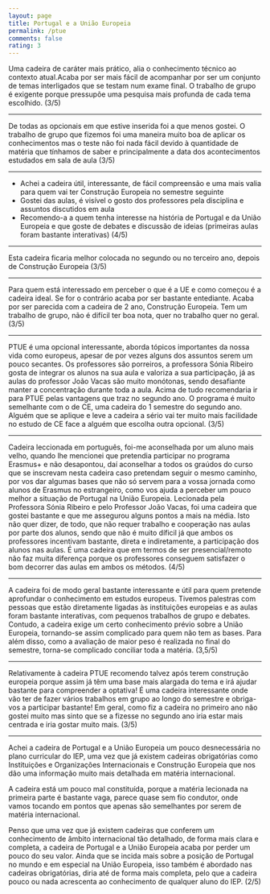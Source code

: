 ```yaml
---
layout: page
title: Portugal e a União Europeia
permalink: /ptue
comments: false
rating: 3
---
```


Uma cadeira de caráter mais prático, alia o conhecimento técnico ao contexto atual.Acaba por ser mais fácil de acompanhar por ser um conjunto de temas interligados que se testam num exame final. O trabalho de grupo é exigente porque pressupõe uma pesquisa mais profunda de cada tema escolhido. (3/5)

---

De todas as opcionais em que estive inserida foi a que menos gostei. O trabalho de grupo que fizemos foi uma maneira muito boa de aplicar os conhecimentos mas o teste não foi nada fácil devido à quantidade de matéria que tínhamos de saber e principalmente a data dos acontecimentos estudados em sala de aula (3/5)

---

- Achei a cadeira útil, interessante, de fácil compreensão e uma mais valia para quem vai ter Construção Europeia no semestre seguinte
- Gostei das aulas, é visível o gosto dos professores pela disciplina e assuntos discutidos em aula
- Recomendo-a a quem tenha interesse na história de Portugal e da União Europeia e que goste de debates e discussão de ideias (primeiras aulas foram bastante interativas) (4/5)

---

Esta cadeira ficaria melhor colocada no segundo ou no terceiro ano, depois de Construção Europeia (3/5)

---

Para quem está interessado em perceber o que é a UE e como começou é a cadeira ideal. Se for o contrário acaba por ser bastante entediante. Acaba por ser parecida com a cadeira de 2 ano, Construção Europeia.
Tem um trabalho de grupo, não é difícil ter boa nota, quer no trabalho quer no geral. (3/5)

---

PTUE é uma opcional interessante, aborda tópicos importantes da nossa vida como europeus, apesar de por vezes alguns dos assuntos serem um pouco secantes. Os professores são porreiros, a professora Sónia Ribeiro gosta de integrar os alunos na sua aula e valoriza a sua participação, já as aulas do professor João Vacas são muito monótonas, sendo desafiante manter a concentração durante toda a aula. Acima de tudo recomendaria ir para PTUE pelas vantagens que traz no segundo ano. O programa é muito semelhante com o de CE, uma cadeira do 1 semestre do segundo ano. Alguém que se aplique e leve a cadeira a sério vai ter muito mais facilidade no estudo de CE face a alguém que escolha outra opcional. (3/5)

---

Cadeira leccionada em português, foi-me aconselhada por um aluno mais velho, quando lhe mencionei que pretendia participar no programa Erasmus+ e não desapontou, daí aconselhar a todos os graúdos do curso que se inscrevam nesta cadeira caso pretendam seguir o mesmo caminho, por vos dar algumas bases que não só servem para a vossa jornada como alunos de Erasmus no estrangeiro, como vos ajuda a perceber um pouco melhor a situação de Portugal na União Europeia. Lecionada pela Professora Sónia Ribeiro e pelo Professor João Vacas, foi uma cadeira que gostei bastante e que me assegurou alguns pontos a mais na média. Isto não quer dizer, de todo, que não requer trabalho e cooperação nas aulas por parte dos alunos, sendo que não é muito díficil já que ambos os professores incentivam bastante, direta e indiretamente, a participação dos alunos nas aulas. É uma cadeira que em termos de ser presencial/remoto não faz muita diferença porque os professores conseguem satisfazer o bom decorrer das aulas em ambos os métodos. (4/5)

---

A cadeira foi de modo geral bastante interessante e útil para quem pretende aprofundar o conhecimento em estudos europeus. Tivemos palestras com pessoas que estão diretamente ligadas às instituições europeias e as aulas foram bastante interativas, com pequenos trabalhos de grupo e debates. Contudo, a cadeira exige um certo conhecimento prévio sobre a União Europeia, tornando-se assim complicado para quem não tem as bases. Para além disso, como a avaliação de maior peso é realizada no final do semestre, torna-se complicado conciliar toda a matéria. (3,5/5)

---

Relativamente à cadeira PTUE recomendo talvez após terem construção europeia porque assim já têm uma base mais alargada do tema e irá ajudar bastante para compreender a optativa! É uma cadeira interessante onde vão ter de fazer vários trabalhos em grupo ao longo do semestre e obriga-vos a participar bastante! Em geral, como fiz a cadeira no primeiro ano não gostei muito mas sinto que se a fizesse no segundo ano iria estar mais centrada e iria gostar muito mais. (3/5)

---

Achei a cadeira de Portugal e a União Europeia um pouco desnecessária no plano curricular do IEP, uma vez que já existem cadeiras obrigatórias como Instituições e Organizações Internacionais e Construção Europeia que nos dão uma informação muito mais detalhada em matéria internacional.

A cadeira está um pouco mal constituída, porque a matéria lecionada na primeira parte é bastante vaga, parece quase sem fio condutor, onde vamos tocando em pontos que apenas são semelhantes por serem de matéria internacional.

Penso que uma vez que já existem cadeiras que conferem um conhecimento de âmbito internacional tão detalhado, de forma mais clara e completa, a cadeira de Portugal e a União Europeia acaba por perder um pouco do seu valor. Ainda que se incida mais sobre a posição de Portugal no mundo e em especial na União Europeia, isso também é abordado nas cadeiras obrigatórias, diria até de forma mais completa, pelo que a cadeira pouco ou nada acrescenta ao conhecimento de qualquer aluno do IEP. (2/5)

